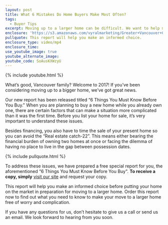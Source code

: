 ```yaml
---
layout: post
title: What 6 Mistakes Do Home Buyers Make Most Often?
tags:
  - Buyer Tips
excerpt: Moving up to a larger home can be difficult. We want to help make the process easier with these tips.
enclosure: 'https://s3.amazonaws.com/vyralmarketing/Greater+Vancouver+Group/Greater+Vancouver+Group-A+new+report+for+you.mp4'
pullquote: This report will help you make an informed choice.
enclosure_type: video/mp4
enclosure_time:
use_youtube_image: true
youtube_alternate_image:
youtube_code: SoAusKXWzyU
---
```



{% include youtube.html %}

What’s good, Vancouver family? Welcome to 2017! If you’ve been considering moving up to a bigger home, we’ve got great news.

Our new report has been released titled “6 Things You Must Know Before You Buy." When you are planning to buy a new home while you already own one, there are certain factors that can make a situation more complicated than it was the first time. Before you list your home for sale, it’s very important to understand these issues.

Besides financing, you also have to time the sale of your present home so you can avoid the “Real estate catch-22”. This means either bearing the financial burden of owning two homes at once or facing the dilemma of having no place to live in the gap between possession dates.

{% include pullquote.html %}

To address these issues, we have prepared a free special report for you, the aforementioned “6 Things You Must Know Before You Buy". **To receive a copy, simply** <u><a href="http://www.greatervancouvergroup.com/info/6-buyer-mistakes">visit our site</a></u> and request your copy.

This report will help you make an informed choice before putting your home on the market in preparation for moving to a larger home. Order this report now to find out what you need to know to make your move to a larger home free of worry and complication.

If you have any questions for us, don’t hesitate to give us a call or send us an email. We look forward to hearing from you soon.
